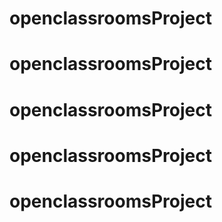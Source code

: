 # openclassroomsProject
# openclassroomsProject
# openclassroomsProject
# openclassroomsProject
# openclassroomsProject

